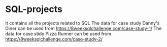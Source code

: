 # SQL-projects
It contains all the projects related to SQL
The data for case study Danny's Diner can be used from https://8weeksqlchallenge.com/case-study-1/
The data for case stidy Pizza Runner can be used from https://8weeksqlchallenge.com/case-study-2/
